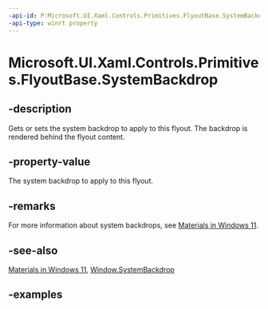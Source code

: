 ```yaml
---
-api-id: P:Microsoft.UI.Xaml.Controls.Primitives.FlyoutBase.SystemBackdrop
-api-type: winrt property
---
```


# Microsoft.UI.Xaml.Controls.Primitives.FlyoutBase.SystemBackdrop

<!--
public Microsoft.UI.Xaml.Media.SystemBackdrop SystemBackdrop { get; set; }
-->


## -description

Gets or sets the system backdrop to apply to this flyout. The backdrop is rendered behind the flyout content.

## -property-value

The system backdrop to apply to this flyout.

## -remarks

For more information about system backdrops, see [Materials in Windows 11](/windows/apps/design/signature-experiences/materials).

## -see-also

[Materials in Windows 11](/windows/apps/design/signature-experiences/materials), [Window.SystemBackdrop](../microsoft.ui.xaml/window_systembackdrop.md)

## -examples


